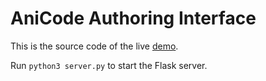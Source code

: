 # AniCode Authoring Interface

This is the source code of the live [demo](http://tracer.cs.yale.edu/AniCode).

Run `python3 server.py` to start the Flask server.
